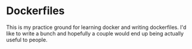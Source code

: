 # Dockerfiles

This is my practice ground for learning docker and writing dockerfiles. I'd like to write a bunch and hopefully a couple would end up being actually useful to people.
